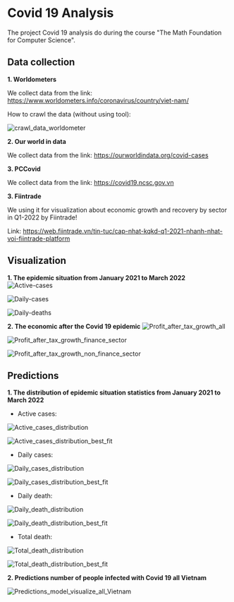 # Covid 19 Analysis

The project Covid 19 analysis do during the course "The Math Foundation for Computer Science".

## Data collection
**1. Worldometers**

We collect data from the link: https://www.worldometers.info/coronavirus/country/viet-nam/

How to crawl the data (without using tool):

![crawl_data_worldometer](https://github.com/khanhhungvu1508/Covid19-Analysis/assets/69689114/15dac7c0-5e6c-4dc6-9331-1b5707c9f0c9)

**2. Our world in data**

We collect data from the link: https://ourworldindata.org/covid-cases

**3. PCCovid**

We collect data from the link: https://covid19.ncsc.gov.vn

**3. Fiintrade**

We using it for visualization about economic growth and recovery by sector in Q1-2022 by Fiintrade!

Link: https://web.fiintrade.vn/tin-tuc/cap-nhat-kqkd-q1-2021-nhanh-nhat-voi-fiintrade-platform

## Visualization
**1. The epidemic situation from January 2021 to March 2022**
![Active-cases](https://github.com/khanhhungvu1508/Covid19-Analysis/assets/69689114/26e2a715-3827-47ab-82a1-23fd9e52e814)

![Daily-cases](https://github.com/khanhhungvu1508/Covid19-Analysis/assets/69689114/5caaceb0-8f0d-49de-b912-558dd4a599fa)

![Daily-deaths](https://github.com/khanhhungvu1508/Covid19-Analysis/assets/69689114/d988416c-b716-4390-aaac-20c2ea99776c)

**2. The economic after the Covid 19 epidemic**
![Profit_after_tax_growth_all](https://github.com/khanhhungvu1508/Covid19-Analysis/assets/69689114/b00b7a15-4db6-44d4-845c-57b439016c90)

![Profit_after_tax_growth_finance_sector](https://github.com/khanhhungvu1508/Covid19-Analysis/assets/69689114/b2770d20-373a-4c0d-98f9-9d880992ee0c)

![Profit_after_tax_growth_non_finance_sector](https://github.com/khanhhungvu1508/Covid19-Analysis/assets/69689114/5b4fd032-dd9e-46b0-af47-3716e2594cc0)

## Predictions
**1. The distribution of epidemic situation statistics from January 2021 to March 2022**

* Active cases:

![Active_cases_distribution](https://github.com/khanhhungvu1508/Covid19-Analysis/assets/69689114/4ecdfd81-6269-4c7c-b5fc-f56056f2475a)

![Active_cases_distribution_best_fit](https://github.com/khanhhungvu1508/Covid19-Analysis/assets/69689114/f047e7a3-0b02-4634-8ce1-f0de129c7e40)

* Daily cases:

![Daily_cases_distribution](https://github.com/khanhhungvu1508/Covid19-Analysis/assets/69689114/5706b7cf-6239-43ef-adc0-dad64393a8b8)

![Daily_cases_distribution_best_fit](https://github.com/khanhhungvu1508/Covid19-Analysis/assets/69689114/ee49397a-7f52-4285-a447-fa93fd214f40)

* Daily death:

![Daily_death_distribution](https://github.com/khanhhungvu1508/Covid19-Analysis/assets/69689114/8176d6c8-cb74-490c-ab8e-5e49b08d509b)

![Daily_death_distribution_best_fit](https://github.com/khanhhungvu1508/Covid19-Analysis/assets/69689114/e478a3e6-d807-4e73-a7be-ee4c18b4dc86)

* Total death:

![Total_death_distribution](https://github.com/khanhhungvu1508/Covid19-Analysis/assets/69689114/e67b16e1-2f06-4735-94c4-0b47007b4822)

![Total_death_distribution_best_fit](https://github.com/khanhhungvu1508/Covid19-Analysis/assets/69689114/c51c9c76-479d-4b5c-beb3-62c557b48f1e)

**2. Predictions number of people infected with Covid 19 all Vietnam**

![Predictions_model_visualize_all_Vietnam](https://github.com/khanhhungvu1508/Covid19-Analysis/assets/69689114/5ccbe597-eb2c-4d97-8cc4-0f66bfcd935c)





